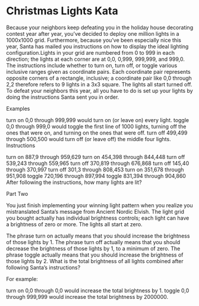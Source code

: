 # Christmas Lights Kata

Because your neighbors keep defeating you in the holiday house decorating contest year after year, you’ve decided to deploy one million lights in a 1000x1000 grid. Furthermore, because you’ve been especially nice this year, Santa has mailed you instructions on how to display the ideal lighting configuration.Lights in your grid are numbered from 0 to 999 in each direction; the lights at each corner are at 0,0, 0,999, 999,999, and 999,0. The instructions include whether to turn on, turn off, or toggle various inclusive ranges given as coordinate pairs. Each coordinate pair represents opposite corners of a rectangle, inclusive; a coordinate pair like 0,0 through 2,2 therefore refers to 9 lights in a 3x3 square. The lights all start turned off. To defeat your neighbors this year, all you have to do is set up your lights by doing the instructions Santa sent you in order.

Examples

turn on 0,0 through 999,999 would turn on (or leave on) every light.
toggle 0,0 through 999,0 would toggle the first line of 1000 lights, turning off the ones that were on, and turning on the ones that were off.
turn off 499,499 through 500,500 would turn off (or leave off) the middle four lights.
Instructions

turn on 887,9 through 959,629
turn on 454,398 through 844,448
turn off 539,243 through 559,965
turn off 370,819 through 676,868
turn off 145,40 through 370,997
turn off 301,3 through 808,453
turn on 351,678 through 951,908
toggle 720,196 through 897,994
toggle 831,394 through 904,860
After following the instructions, how many lights are lit?

Part Two

You just finish implementing your winning light pattern when you realize you mistranslated Santa’s message from Ancient Nordic Elvish. The light grid you bought actually has individual brightness controls; each light can have a brightness of zero or more. The lights all start at zero.

The phrase turn on actually means that you should increase the brightness of those lights by 1.
The phrase turn off actually means that you should decrease the brightness of those lights by 1, to a minimum of zero.
The phrase toggle actually means that you should increase the brightness of those lights by 2.
What is the total brightness of all lights combined after following Santa’s instructions?

For example:

turn on 0,0 through 0,0 would increase the total brightness by 1.
toggle 0,0 through 999,999 would increase the total brightness by 2000000.